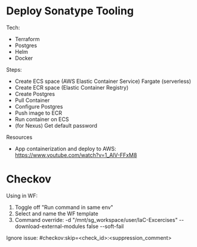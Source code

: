 # Deploy Sonatype Tooling

Tech:
- Terraform
- Postgres
- Helm
- Docker



Steps:
- Create ECS space (AWS Elastic Container Service) Fargate (serverless)
- Create ECR space (Elastic Container Registry)
- Create Postgres
- Pull Container
- Configure Postgres
- Push image to ECR
- Run container on ECS
- (for Nexus) Get default password


Resources
- App containerization and deploy to AWS: https://www.youtube.com/watch?v=1_AlV-FFxM8 



# Checkov
Using in WF:
1. Toggle off "Run command in same env"
2. Select and name the WF template
3. Command override: -d "/mnt/sg_workspace/user/IaC-Excercises" --download-external-modules false --soft-fail

Ignore issue: 
#checkov:skip=<check_id>:<suppression_comment>